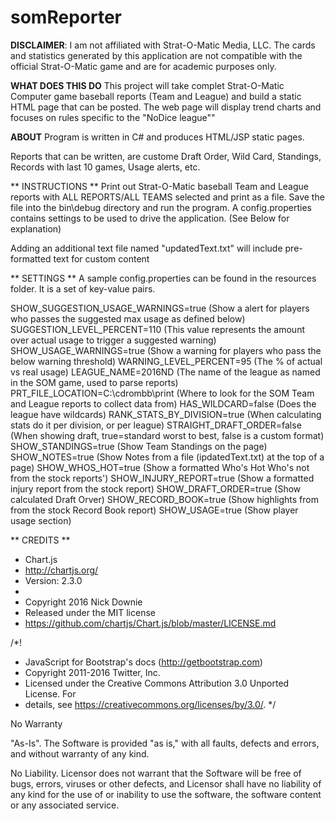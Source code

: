 # somReporter

**DISCLAIMER**: I am not affiliated with Strat-O-Matic Media, LLC. The cards and statistics generated by this application are not compatible with the official Strat-O-Matic game and are for academic purposes only.

**WHAT DOES THIS DO**
This project will take complet Strat-O-Matic Computer game baseball reports (Team and League) and build a static HTML page that can be posted.   The web page will display trend charts and focuses on rules specific to the "NoDice league""

**ABOUT**
Program is written in C# and produces HTML/JSP static pages.

Reports that can be written, are custome Draft Order, Wild Card, Standings, Records with last 10 games, Usage alerts, etc.


** INSTRUCTIONS **
Print out Strat-O-Matic baseball Team and League reports with ALL REPORTS/ALL TEAMS selected and print as a file.
Save the file into the bin\debug directory and run the program.
A config.properties contains settings to be used to drive the application.  (See Below for explanation)

Adding an additional text file named "updatedText.txt" will include pre-formatted text for custom content


** SETTINGS **
A sample config.properties can be found in the resources folder.  It is a set of key-value pairs.



  SHOW_SUGGESTION_USAGE_WARNINGS=true  (Show a alert for players who passes the suggested max usage as defined below)
  SUGGESTION_LEVEL_PERCENT=110         (This value represents the amount over actual usage to trigger a suggested warning)
  SHOW_USAGE_WARNINGS=true			   (Show a warning for players who pass the below warning threshold)
  WARNING_LEVEL_PERCENT=95             (The % of actual vs real usage)
  LEAGUE_NAME=2016ND				   (The name of the league as named in the SOM game, used to parse reports)
  PRT_FILE_LOCATION=C:\cdrombb\print   (Where to look for the SOM Team and League reports to collect data from)
  HAS_WILDCARD=false				   (Does the league have wildcards)
  RANK_STATS_BY_DIVISION=true		   (When calculating stats do it per division, or per league)
  STRAIGHT_DRAFT_ORDER=false		   (When showing draft, true=standard worst to best, false is a custom format)
  SHOW_STANDINGS=true                  (Show Team Standings on the page)
  SHOW_NOTES=true                      (Show Notes from a file (ipdatedText.txt) at the top of a page)
  SHOW_WHOS_HOT=true				   (Show a formatted Who's Hot Who's not from the stock reports')
  SHOW_INJURY_REPORT=true			   (Show a formatted injury report from the stock report)
  SHOW_DRAFT_ORDER=true				   (Show calculated Draft Orver)
  SHOW_RECORD_BOOK=true				   (Show highlights from from the stock Record Book report)
  SHOW_USAGE=true					   (Show player usage section)




** CREDITS **

 * Chart.js
 * http://chartjs.org/
 * Version: 2.3.0
 *
 * Copyright 2016 Nick Downie
 * Released under the MIT license
 * https://github.com/chartjs/Chart.js/blob/master/LICENSE.md


 /*!
 * JavaScript for Bootstrap's docs (http://getbootstrap.com)
 * Copyright 2011-2016 Twitter, Inc.
 * Licensed under the Creative Commons Attribution 3.0 Unported License. For
 * details, see https://creativecommons.org/licenses/by/3.0/.
 */


No Warranty

"As-Is". The Software is provided "as is," with all faults, defects and errors, and without warranty of any kind.

No Liability. Licensor does not warrant that the Software will be free of bugs, errors, viruses or other defects, and Licensor shall have no liability of any kind for the use of or inability to use the software, the software content or any associated service.


